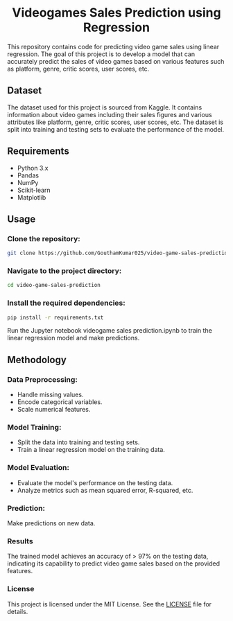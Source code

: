 <center>
    <h1>Videogames Sales Prediction using Regression</h1>
</center>
This repository contains code for predicting video game sales using linear regression. The goal of this project is to develop a model that can accurately predict the sales of video games based on various features such as platform, genre, critic scores, user scores, etc.

<h2>Dataset</h2>
The dataset used for this project is sourced from Kaggle. It contains information about video games including their sales figures and various attributes like platform, genre, critic scores, user scores, etc. The dataset is split into training and testing sets to evaluate the performance of the model.

<h2>Requirements</h2>
<ul>
  <li>Python 3.x</li>
  <li>Pandas</li>
  <li>NumPy</li>
  <li>Scikit-learn</li>
  <li>Matplotlib</li>
</ul>

<h2>Usage</h2>
<h3>Clone the repository:</h3>

```bash
git clone https://github.com/GouthamKumar025/video-game-sales-prediction.git
```

<h3>Navigate to the project directory:</h3>

```bash
cd video-game-sales-prediction
```

<h3>Install the required dependencies:</h3>

```bash
pip install -r requirements.txt
```

Run the Jupyter notebook videogame sales prediction.ipynb to train the linear regression model and make predictions.

<h2>Methodology</h2>
<h3>Data Preprocessing:</h3>
<ul>
  <li>Handle missing values.</li>
  <li>Encode categorical variables.</li>
  <li>Scale numerical features.</li>
</ul>

<h3>Model Training:</h3>

<ul>
  <li>Split the data into training and testing sets.</li>
  <li>Train a linear regression model on the training data.</li>
</ul>


<h3>Model Evaluation:</h3>

<ul>
  <li>Evaluate the model's performance on the testing data.</li>
  <li>Analyze metrics such as mean squared error, R-squared, etc.</li>
</ul>


<h3>Prediction:</h3>

Make predictions on new data.

<h3>Results</h3>
The trained model achieves an accuracy of > 97% on the testing data, indicating its capability to predict video game sales based on the provided features.

<h3>License</h3>
This project is licensed under the MIT License. See the <a href = "https://mit-license.org/">LICENSE</a> file for details.


